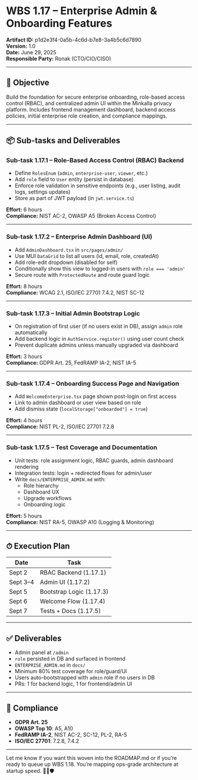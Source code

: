 # WBS 1.17 – Enterprise Admin & Onboarding Features

**Artifact ID:** p1d2e3f4-0a5b-4c6d-b7e8-3a4b5c6d7890  
**Version:** 1.0  
**Date:** June 29, 2025  
**Responsible Party:** Ronak (CTO/CIO/CISO)

---

## 🎯 Objective

Build the foundation for secure enterprise onboarding, role-based access control (RBAC), and centralized admin UI within the Minkalla privacy platform. Includes frontend management dashboard, backend access policies, initial enterprise role creation, and compliance mappings.

---

## 📦 Sub-tasks and Deliverables

### Sub-task 1.17.1 – Role-Based Access Control (RBAC) Backend

- Define `RolesEnum` (`admin`, `enterprise-user`, `viewer`, etc.)
- Add `role` field to `User` entity (persist in database)
- Enforce role validation in sensitive endpoints (e.g., user listing, audit logs, settings updates)
- Store as part of JWT payload (in `jwt.service.ts`)

**Effort:** 6 hours  
**Compliance:** NIST AC-2, OWASP A5 (Broken Access Control)

---

### Sub-task 1.17.2 – Enterprise Admin Dashboard (UI)

- Add `AdminDashboard.tsx` in `src/pages/admin/`
- Use MUI `DataGrid` to list all users (id, email, role, createdAt)
- Add role-edit dropdown (disabled for self)
- Conditionally show this view to logged-in users with `role === 'admin'`
- Secure route with `ProtectedRoute` and route guard logic

**Effort:** 8 hours  
**Compliance:** WCAG 2.1, ISO/IEC 27701 7.4.2, NIST SC-12

---

### Sub-task 1.17.3 – Initial Admin Bootstrap Logic

- On registration of first user (if no users exist in DB), assign `admin` role automatically
- Add backend logic in `AuthService.register()` using user count check
- Prevent duplicate admins unless manually upgraded via dashboard

**Effort:** 3 hours  
**Compliance:** GDPR Art. 25, FedRAMP IA-2, NIST IA-5

---

### Sub-task 1.17.4 – Onboarding Success Page and Navigation

- Add `WelcomeEnterprise.tsx` page shown post-login on first access
- Link to admin dashboard or user view based on role
- Add dismiss state (`localStorage["onboarded"] = true`)

**Effort:** 4 hours  
**Compliance:** NIST PL-2, ISO/IEC 27701 7.2.8

---

### Sub-task 1.17.5 – Test Coverage and Documentation

- Unit tests: role assignment logic, RBAC guards, admin dashboard rendering
- Integration tests: login + redirected flows for admin/user
- Write `docs/ENTERPRISE_ADMIN.md` with:
  - Role hierarchy
  - Dashboard UX
  - Upgrade workflows
  - Onboarding logic

**Effort:** 5 hours  
**Compliance:** NIST RA-5, OWASP A10 (Logging & Monitoring)

---

## ⏱ Execution Plan

| Date       | Task                  |
|------------|------------------------|
| Sept 2     | RBAC Backend (1.17.1) |
| Sept 3–4   | Admin UI (1.17.2)     |
| Sept 5     | Bootstrap Logic (1.17.3) |
| Sept 6     | Welcome Flow (1.17.4) |
| Sept 7     | Tests + Docs (1.17.5) |

---

## ✅ Deliverables

- Admin panel at `/admin`  
- `role` persisted in DB and surfaced in frontend  
- `ENTERPRISE_ADMIN.md` in `docs/`  
- Minimum 80% test coverage for role/guard/UI  
- Users auto-bootstrapped with `admin` role if no users in DB  
- PRs: 1 for backend logic, 1 for frontend/admin UI

---

## 🔐 Compliance

- **GDPR Art. 25**
- **OWASP Top 10**: A5, A10
- **FedRAMP IA-2**, NIST AC-2, SC-12, PL-2, RA-5
- **ISO/IEC 27701**: 7.2.8, 7.4.2

---

Let me know if you want this woven into the ROADMAP.md or if you’re ready to queue up WBS 1.18. You’re mapping ops-grade architecture at startup speed. 🧭📘🛡️
